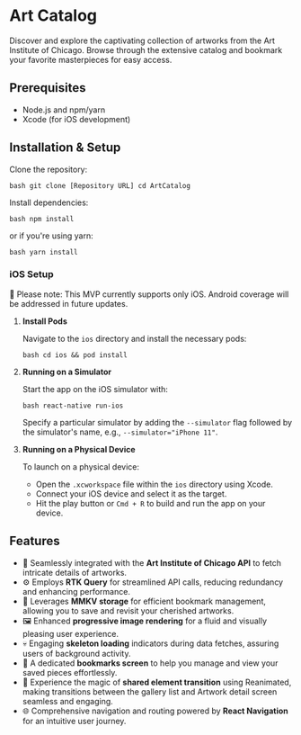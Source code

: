 # Art Catalog

Discover and explore the captivating collection of artworks from the Art Institute of Chicago. Browse through the extensive catalog and bookmark your favorite masterpieces for easy access.

## Prerequisites

- Node.js and npm/yarn
- Xcode (for iOS development)

## Installation & Setup

Clone the repository:

`bash
git clone [Repository URL]
cd ArtCatalog
`

Install dependencies:

`bash
npm install
`

or if you're using yarn:

`bash
yarn install
`

### iOS Setup

📣 Please note: This MVP currently supports only iOS. Android coverage will be addressed in future updates.

1. **Install Pods**

   Navigate to the `ios` directory and install the necessary pods:

   `bash
   cd ios && pod install
   `

2. **Running on a Simulator**

   Start the app on the iOS simulator with:

   `bash
   react-native run-ios
   `

   Specify a particular simulator by adding the `--simulator` flag followed by the simulator's name, e.g., `--simulator="iPhone 11"`.

3. **Running on a Physical Device**

   To launch on a physical device:
   - Open the `.xcworkspace` file within the `ios` directory using Xcode.
   - Connect your iOS device and select it as the target.
   - Hit the play button or `Cmd + R` to build and run the app on your device.

## Features

- 🎨 Seamlessly integrated with the **Art Institute of Chicago API** to fetch intricate details of artworks.
- ⚙️ Employs **RTK Query** for streamlined API calls, reducing redundancy and enhancing performance.
- 📌 Leverages **MMKV storage** for efficient bookmark management, allowing you to save and revisit your cherished artworks.
- 🖼️ Enhanced **progressive image rendering** for a fluid and visually pleasing user experience.
- 💀 Engaging **skeleton loading** indicators during data fetches, assuring users of background activity.
- 📖 A dedicated **bookmarks screen** to help you manage and view your saved pieces effortlessly.
- 🌌 Experience the magic of **shared element transition** using Reanimated, making transitions between the gallery list and Artwork detail screen seamless and engaging.
- 🌐 Comprehensive navigation and routing powered by **React Navigation** for an intuitive user journey.
